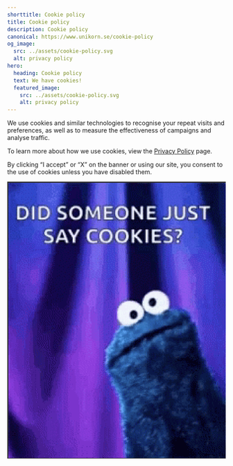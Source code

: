 ```yaml
---
shorttitle: Cookie policy
title: Cookie policy
description: Cookie policy
canonical: https://www.unikorn.se/cookie-policy
og_image:
  src: ../assets/cookie-policy.svg
  alt: privacy policy
hero:
  heading: Cookie policy
  text: We have cookies!
  featured_image:
    src: ../assets/cookie-policy.svg
    alt: privacy policy
---
```

We use cookies and similar technologies to recognise your repeat visits and preferences, as well as to measure the effectiveness of campaigns and analyse traffic.

To learn more about how we use cookies, view the [Privacy Policy](https://unikorn.se/privacy-policy) page. 

By clicking “I accept” or “X” on the banner or using our site, you consent to the use of cookies unless you have disabled them.

![cookies](../assets/screenshot-2020-11-06-at-11.17.17.png)